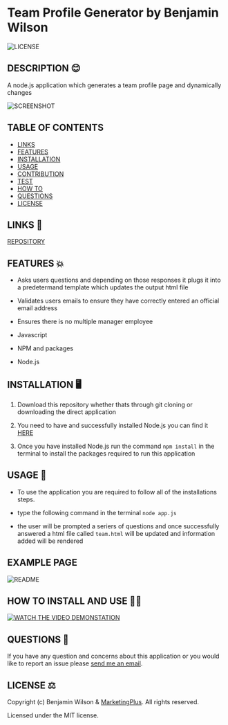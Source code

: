 # Team Profile Generator by Benjamin Wilson

![LICENSE](https://img.shields.io/github/license/MarketingPlus/team-profile-generator)

## DESCRIPTION 😊

A node.js application which generates a team profile page and dynamically changes

![SCREENSHOT](https://user-images.githubusercontent.com/77607177/117574510-bc3b3a00-b120-11eb-93c9-8c1f99ab6e42.PNG)

## TABLE OF CONTENTS

- [LINKS](#links)
- [FEATURES](#features)
- [INSTALLATION](#installation)
- [USAGE](#usage)
- [CONTRIBUTION](#contribution)
- [TEST](#test)
- [HOW TO](#howto)
- [QUESTIONS](#questions)
- [LICENSE](#license)

<a name="links"></a>

## LINKS 🔗

[REPOSITORY](https://github.com/MarketingPlus/team-profile-geneator)

<a name="features"></a>

## FEATURES 💥

- Asks users questions and depending on those responses it plugs it into a predetermand template which updates the output html file

- Validates users emails to ensure they have correctly entered an official email address

- Ensures there is no multiple manager employee

- Javascript

- NPM and packages

- Node.js

<a name="installation"></a>

## INSTALLATION 🖥️

1. Download this repository whether thats through git cloning or downloading the direct application

2. You need to have and successfully installed Node.js you can find it [HERE](https://nodejs.org/en/)

3. Once you have installed Node.js run the command `npm install` in the terminal to install the packages required to run this application

<a name="usage"></a>

## USAGE 📄

- To use the application you are required to follow all of the installations steps.

- type the following command in the terminal `node app.js`

- the user will be prompted a seriers of questions and once successfully answered a html file called `team.html` will be updated and information added will be rendered

## EXAMPLE PAGE

![README](https://user-images.githubusercontent.com/77607177/117574945-04f3f280-b123-11eb-8012-25ee24f95a07.png)

<a name="howto"></a>

## HOW TO INSTALL AND USE 👨‍💻

[![WATCH THE VIDEO DEMONSTATION](https://user-images.githubusercontent.com/77607177/116783743-d008ef80-aad3-11eb-81b0-2518f97816e5.png)](https://drive.google.com/file/d/1ZlPFygXo9IyZCIF1PWXF6NlyFHbv0zE2/view?usp=sharing)

<a name="questions"></a>

## QUESTIONS 📧

If you have any question and concerns about this application or you would like to report an issue please [send me an email](mailto:benmarketingplus@gmail.com).

<a name="license"></a>

## LICENSE ⚖️

Copyright (c) Benjamin Wilson & [MarketingPlus](https://github.com/MarketingPlus). All rights reserved.

Licensed under the MIT license.
